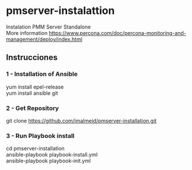 # pmserver-instalattion
Instalation PMM Server Standalone <br/>
More information https://www.percona.com/doc/percona-monitoring-and-management/deploy/index.html </br>

## Instrucciones

### 1 - Installation of Ansible
 yum install epel-release <br/>
 yum install ansible git <br/>

### 2 - Get Repository
 git clone https://github.com/jmalmeid/pmserver-installation.git <br/>

### 3 - Run Playbook install
 cd pmserver-installation <br/>
 ansible-playbook playbook-install.yml <br/>
 ansible-playbook playbook-init.yml <br/>
